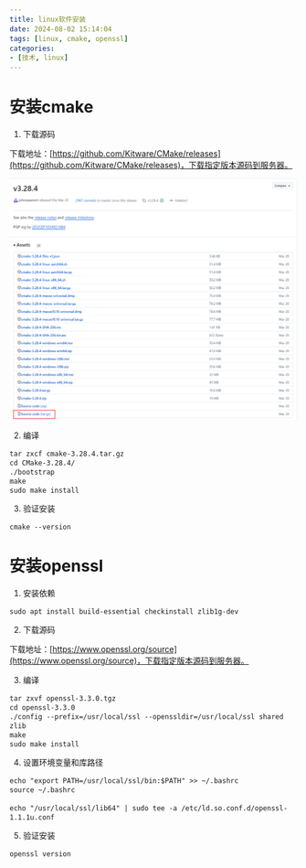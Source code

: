 ```yaml
---
title: linux软件安装
date: 2024-08-02 15:14:04
tags: [linux, cmake, openssl]
categories:
- [技术, linux]
---
```


# 安装cmake

1. 下载源码 

下载地址：[https://github.com/Kitware/CMake/releases](https://github.com/Kitware/CMake/releases)，下载指定版本源码到服务器。

![](../img/linux安装cmake/cmake.png)

2. 编译

```shell
tar zxcf cmake-3.28.4.tar.gz
cd CMake-3.28.4/
./bootstrap
make
sudo make install
```

3. 验证安装

```shell
cmake --version
```

# 安装openssl

1. 安装依赖

```shell
sudo apt install build-essential checkinstall zlib1g-dev
```

2. 下载源码

下载地址：[https://www.openssl.org/source](https://www.openssl.org/source)，下载指定版本源码到服务器。

3. 编译

```shell
tar zxvf openssl-3.3.0.tgz
cd openssl-3.3.0
./config --prefix=/usr/local/ssl --openssldir=/usr/local/ssl shared zlib
make
sudo make install
```

4. 设置环境变量和库路径

```shell
echo "export PATH=/usr/local/ssl/bin:$PATH" >> ~/.bashrc
source ~/.bashrc

echo "/usr/local/ssl/lib64" | sudo tee -a /etc/ld.so.conf.d/openssl-1.1.1u.conf
```

5. 验证安装

```shell
openssl version
```